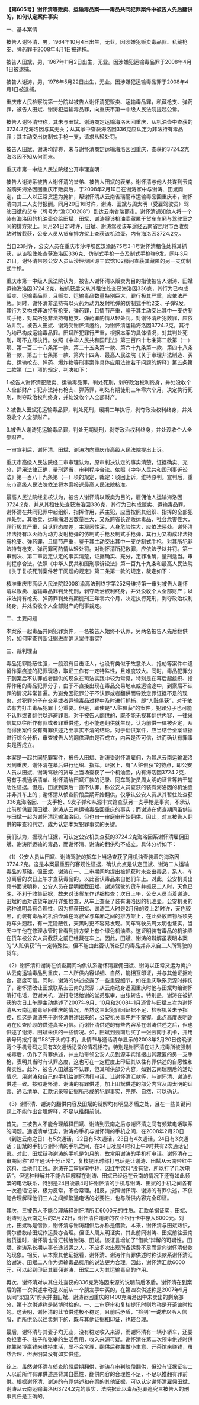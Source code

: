 **【第605号】谢怀清等贩卖、运输毒品案——毒品共同犯罪案件中被告人先后翻供的，如何认定案件事实**

一、基本案情

被告人谢怀清，男，1964年10月4日出生，无业。因涉嫌犯贩卖毒品罪、私藏枪支、弹药罪于2008年4月1日被逮捕。

被告人田斌，男，1967年11月2日出生，无业。因涉嫌犯运输毒品罪于2008年4月1日被逮捕。

被告人谢涛，男，1976年5月22日出生，无业。因涉嫌犯运输毒品罪于2008年4月1日被逮捕。

重庆市人民检察院第一分院以被告人谢怀清犯贩卖、运输毒品罪，私藏枪支、弹药罪，被告人田斌、谢涛犯运输毒品罪，向重庆市第一中级人民法院提起公诉。

被告人谢怀清辩称，其未与田斌、谢涛商定运输海洛因回重庆，从机油壶中查获的3724.2克海洛因与其无关；从其家中查获海洛因336克应认定为非法持有毒品罪；其主动交出仿制式手枪一支，请求从轻处罚。

被告人田斌、谢涛均辩称，未与谢怀清商定运输海洛因回重庆，查获的3724.2克海洛因不知从何而来。

重庆市第一中级人民法院经公开审理查明：

被告人谢涛系被告人谢怀清的堂弟、被告人田斌的表弟。谢怀清与他人共谋到云南省购买海洛因回重庆市贩卖后，于2008年2月10日在谢涛家中与谢涛、田斌商定，由二人以正常货运为掩护，帮谢怀清从云南省瑞丽市运输毒品回重庆市，谢怀清向其二人支付报酬。同月20日16时许，谢涛、田斌与周太明（受雇驾驶员）驾驶田斌的货车（牌号为“渝CD0208”）到达云南省瑞丽市。谢怀清通知他人将一个装有海洛因的机油壶交给田斌，田斌、谢涛将该机油壶藏匿于货车车厢与驾驶室之间的排方架上。同月24日21时许，田斌、谢涛驾驶该车途经云南省昆明市西收费站时被截获，公安人员从货车排方架上查获该机油壶，内有海洛因3724.2克。

当日23时许，公安人员在重庆市沙坪坝区汉渝路75号3-1号谢怀清租住处将其抓获，从该租住处查获海洛因336克、仿制式手枪一支及制式手枪弹9发。同年3月21日，谢怀清带领公安人员从沙坪坝区源丰宾馆102房问查获其藏匿的另一支仿制式手枪。

重庆市第一中级人民法院认为，被告人谢怀清以贩卖为目的指使被告人谢涛、田斌运输海洛因3724.2克，被抓获后又从其租住处查获海洛因336克，其行为已构成贩卖、运输毒品罪，且贩卖、运输毒品数量特别巨大，罪行极其严重，应依法严惩。同时，谢怀清非法持有以火药为动力发射枪弹的仿制式手枪2支、子弹9发，其行为又构成非法持有枪支、弹药罪，且情节严重，鉴于其主动交出其中一支仿制式手枪，对其所犯非法持有枪支、弹药罪酌情从轻处罚。对谢怀清所犯数罪，应依法并罚。被告人田斌、谢涛受谢怀清邀约，为谢怀清运输海洛因3724.2克，其行为均已构成运输毒品罪。田斌所犯罪行严重，根据本案的具体情况，对其判处死刑，可不立即执行。依照《中华人民共和国刑法》第三百四十七条第二款第（一）项、第一百二十八条第一款、第二十五条第一款、第六十九条第一款、第四十八条第一款、第五十七条第一款、第六十四条、最高人民法院《关于审理非法制造、买卖、运输枪支、弹药、爆炸物等刑事案件具体应用法律若干问题的解释》第五条第二款第（二）项的规定，判决如下：

1.被告人谢怀清犯贩卖、运输毒品罪，判处死刑，剥夺政治权利终身，并处没收个人全部财产；犯非法持有枪支、弹药罪，判处有期徒刑三年零六个月，决定执行死刑，剥夺政治权利终身，并处没收个人全部财产。

2.被告人田斌犯运输毒品罪，判处死刑，缓期二年执行，剥夺政治权利终身，并处没收个人全部财产。

3.被告人谢涛犯运输毒品罪，判处无期徒刑，剥夺政治权利终身，并处没收个人全部财产。

一审宣判后，谢怀清、田斌、谢涛均向重庆市高级人民法院提出上诉。

重庆市高级人民法院经二审审理认为，原审判决认定的事实清楚，证据确实、充分，适用法律正确，量刑适当，审判程序合法。依照《中华人民共和国刑事诉讼法》第一百八十九条第（一）项的规定，裁定：驳回上诉，维持原判。宣判后，重庆市高级人民法院依法将本案报送最高人民法院核准。

最高人民法院经复核认为，被告人谢怀清以贩卖为目的，雇佣他人运输海洛因3724.2克，并从其租住处查获海洛因336克，其行为已构成贩卖、运输毒品罪。谢怀清在共同犯罪中起组织、指挥作用，系主犯，应当按照其组织、指挥的全部犯罪处罚。其贩卖、运输海洛因数量巨大，又系跨省长途贩运毒品，社会危害性大，罪行极其严重，且认罪态度差，主观恶性深，人身危险性大，应依法惩处。谢怀清非法持有以火药为动力发射枪弹的仿制式手枪及制式手枪弹，其行为又构成非法持有枪支、弹药罪，且情节严重，鉴于其主动交出其中一支仿制式手枪，对其所犯非法持有枪支、弹药罪可酌情从轻处罚。对谢怀清所犯数罪，应依法予以并罚。第一审判决、第二审裁定认定的事实清楚，证据确实、充分，定罪准确，量刑适当。审判程序合法。依照《中华人民共和国刑事诉讼法》第一百九十九条和最高人民法院《关于复核死刑案件若干问题的规定》第二条第一款的规定，裁定如下：

核准重庆市高级人民法院\[2008\]渝高法刑终字第252号维持第一审对被告人谢怀清以贩卖、运输毒品罪判处死刑，剥夺政治权利终身，并处没收个人全部财产；以非法持有枪支、弹药罪判处有期徒刑三年零六个月，决定执行死刑，剥夺政治权利终身，并处没收个人全部财产的刑事裁定。

二、主要问题

本案系一起毒品共同犯罪案件，一名被告人始终不认罪，另两名被告人先后翻供的，如何审查判断证据进而确认案件事实?

三、裁判理由

毒品犯罪隐蔽性强，一般没有目击证人，也没有类似于故意杀人、抢劫等案件中遗留作案痕迹的犯罪现场，取证工作有一定特殊性，且难度较大。同时，毒品犯罪分子到案后不认罪或者翻供的现象在司法实践中较为常见，特别是在幕后起组织、指挥作用的毒品犯罪分子，由于不直接出现在毒品交易地点或运输途中，到案后不认罪的情况非常普遍。为避免因犯罪分子不认罪或者翻供而导致定罪证据不足的现象，对犯罪分子在交易或者运输毒品过程中及时进行抓捕，即“人赃俱获”，对于依法有力打击毒品犯罪十分重要。但是，即使是“人赃俱获”的案件，犯罪分子也可能不认罪或者翻供以逃避罪责。对于被告人翻供的，既不能无视其翻供内容，一律采信其以往所作有罪或者罪重供述，也不能遇翻供就生疑，认为前供一律被否定，从而得出案件没有有罪供述乃至事实不清的结论。对于翻供案件，应当结合全案证据进行综合分析，审查被告人的翻供理由是否成立，内容是否可信，进而确认有罪事实是否成立。

本案是一起共同犯罪案件，被告人田斌、谢涛受谢怀清雇佣，为其从云南运输海洛因到重庆，谢怀清在幕后进行组织、指挥。证据上，有“人赃俱获”的特点，即公安人员从田斌、谢涛驾驶的货车上当场查获了一个机油壶，内有海洛因3724.2克，另有手机通话清单、谢怀清给田斌汇款的记录、同车驾驶员周太明的证言等若干辅助性证据。但是，田斌到案后一直不认罪，称公安人员查获的装有海洛因的机油壶并非其车上的；谢怀清从侦查阶段后期开始翻供，仅承认公安人员从其暂住处查获336克海洛因、一支手枪、9发子弹和从源丰宾馆查获另一支手枪是事实，不承认此前所供雇佣田斌、谢涛从云南运输毒品回重庆的事实；而谢涛在侦查期间虽供认与田斌一起为谢怀清运输海洛因，但也自一审庭审开始翻供。因此，对三被告人翻供的审查和判定，成为认定本案犯罪事实的关键。

我们认为，据现有证据，可认定公安机关查获的3724.2克海洛因系谢怀清雇佣田斌、谢涛所运输的毒品，而谢怀清、谢涛的翻供均不成立。具体分析如下：

（1）公安人员从田斌、谢涛驾驶的货车上当场查获了用机油壶装着的海洛因3724.2克。这是本案最重要的客观性证据，确认此点是认定田斌、谢涛二人运输毒品的基础。但田斌、谢涛在一、二审期间均提出被抓获时未查出毒品，系人、车分离后的次日上午才查获毒品的，以此否认毒品来自他们车上。对此，公安机关出具书面说明称，公安人员在昆明拦截田斌、谢涛驾驶的货车并抓获二人时，天色已晚，不利于收集证据，故未对该货车作详细检查；次日上午，公安人员当着谢涛、田斌的面对该货车展开详细检查，从车上查获了装有海洛因的机油壶。公安机关的这种说明具有合理性，因为抓获田斌、谢涛二人时是2月份的晚上21时许，天色较黑，而装有毒品的机油壶藏在驾驶室与车厢之间的排方架上，在此处放置物品须先将车头翘起，有一定隐蔽性，天黑时更不容易发现。同车驾驶员周太明也证实，当天中午他在修理水管时曾看到排方架上有个绿色机油壶。这证明装有毒品的机油壶在货车被公安人员截获之前已经藏在车上。因此，田斌、谢涛的辩解虽表明本案的“人赃俱获”有一定特殊性，但不能由此否认所查获的毒品并非来自二人所驾驶的货车。

（2）谢怀清和谢涛在侦查期间均供认系谢怀清雇佣田斌、谢涛以正常货运为掩护从云南运输毒品到重庆，二人所供内容详细、自然，能相互印证，并与其他证据吻合，高度可信。同时，谢涛的供述披露了一些重要细节，如在重庆联系货源时摔伤了，谢怀清改让田斌联系去云南的货源；从云南动身返回重庆时他与田斌均给谢怀清打电话，但谢关机，遂打电话给谢的堂弟张攀，由张转告。特别是，谢涛在被抓获的次日上午即主动供述了2007年9月、10月和2008年1月还曾与田斌三次为谢怀清从云南运输毒品回重庆的情况。虽然这三起犯罪因证据不足，检察机关未予指控，但这是谢涛先于谢怀清供述出来的，公安机关事先并不掌握。此点高度表明谢涛在侦查阶段的供述真实可信。而谢怀清供述的有些内容系在谢涛供述之后，但也供述了谢涛、田斌未供的一些情况。如，田斌到云南后买了一张云南手机卡，并用该号码拨打谢“158”开头的手机，此情节与通话清单显示的2008年2月20日傍晚该两个手机号码之间有3次通话记录的情况相符。特别是谢怀清在进入戒毒所被强制戒毒后，仍作了有罪供述，并主动带领公安人员到源丰宾馆搜出其藏匿的另一支手枪，表明其当时有认罪态度，这也可在一定程度上印证其以往有罪供述的自愿性和真实性。此外，被告人田斌虽不认罪，但其所供部分内容，如到云南瑞丽后的活动情况、用谢涛和自己的手机给谢怀清打电话、让谢怀清汇款等，与谢怀清、谢涛的供述一致。按照谢怀清、谢涛的有罪供述，加上田斌供述的部分内容及周太明的证言、通话清单、汇款记录等证据所形成的犯罪事实，完整、自然，可以确认。

（3）谢怀清、谢涛的翻供内容及田斌的辩解均有明显矛盾之处，且在一些关键问题上不能作出合理解释，不足以推翻前供。

首先，三被告人不能合理解释田斌、谢涛到云南之后与谢怀清之间有频繁电话联系的问题。通话清单证实，谢涛的手机与谢怀清的手机之间，在2008年2月20日（到达云南之日）有5次通话，22日有5次通话，23日有4次通话，24日有3次通话；田斌的手机与谢怀清的手机之间，在24日凌晨4时和上午9时共有2次通话记录。对此，田斌辩称谢涛的手机是包月的，故常用谢涛的手机打电话。谢怀清在二审期间称“过年通话十分正常”，复核提讯时称打电话是让谢涛、田斌从云南带红牛饮料、给他们汇钱。谢涛在二审庭审中称，因红牛饮料“没有货，所以打了几次电话”。但这种辩解并不能合理解释在谢涛、田斌已经远在云南的情况下还有如此频繁的电话联系，特别是24日凌晨4时许谢怀清的手机与谢涛、田斌的手机之间各有一次通话记录，极为反常，不合常理。相反，按照谢怀清、谢涛的有罪供述，不仅能合理解释他们三人之间频繁通电话的必要性，也与所供内容完全印证。

其次，三被告人不能合理解释谢怀清所汇6000元的性质。汇款单据证实，田斌、谢涛到达云南之后的2月22日，谢怀清往谢涛的农业银行卡中存入6000元。对此，田斌称是借款，谢怀清与谢涛翻供后亦称是借款。本来，谢怀清与田斌熟识，偶尔借款给田斌作运费亦合理。但证人周太明证实，其此前同谢涛、田斌前往云南跑货运时，谢怀清也曾汇钱给谢涛、田斌。该证言增加了“借款”辩解的可疑性。田斌、谢涛系长期从事长途货运之人，不应多次出现所备运费不足而需向谢怀清借款的现象。相反，从本案其他证据看，谢怀清、谢涛作有罪供述时称该款系谢怀清汇给谢涛、田斌二人作为运输毒品费用的说法更为合理。因此，谢怀清汇款6000元，可以起到印证其雇佣谢涛、田斌二人为其运输毒品的作用。

再次，谢怀清对从其住处查获的336克海洛因来源的说明前后矛盾。谢怀清在到案后的第一次供述中称是以前从一个朋友手中买的，在第四次供述称是2007年9月伙同“梁国庆”购买并由田斌、谢涛运回重庆的1400克海洛因中未卖出的剩余部分，第十次供述称是赌博时捡的，一、二审庭审和复核提讯时则均称是开茶馆时捡的。这表明，谢怀清的此节供述极不稳定，且前后矛盾，“捡到”一说难以令人信服，而所供系以往卖剩下的，既与其他证据相印证，也较合理。

最后，谢怀清与其妻子均无业，没有稳定收入来源，而谢怀清有一辆小轿车，还要负担妻子、孩子和张攀的生活费用，收入来源可疑。谢怀清在第二次预审供述时供称靠赌博赢钱来维持生活，显不合常理，翻供后称靠做小生意、开茶馆来赚钱，虽然合理，但表明其没有如实供述。

综上，虽然谢怀清在侦查阶段后期翻供，谢涛在审判阶段翻供，但没有证据证实二人以前所作有罪供述违背其自愿性，翻供内容的合理性不足，不足以推翻有罪前供。根据谢怀清、谢涛的有罪供述和在案的其他证据，可以认定谢怀清雇佣田斌、谢涛从云南运输海洛因3724.2克的事实，法院据此以毒品犯罪追究三被告人的刑事责任是正确的。